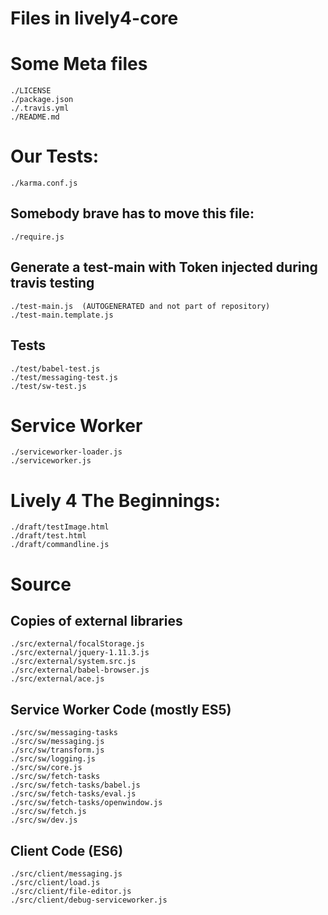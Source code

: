 # Files in lively4-core



# Some Meta files

	./LICENSE
	./package.json
	./.travis.yml
	./README.md

# Our Tests:

	./karma.conf.js

## Somebody brave has to move this file:

	./require.js

## Generate a test-main with Token injected during travis testing

	./test-main.js  (AUTOGENERATED and not part of repository)
	./test-main.template.js

## Tests
	./test/babel-test.js
	./test/messaging-test.js
	./test/sw-test.js

# Service Worker

	./serviceworker-loader.js
	./serviceworker.js

# Lively 4 The Beginnings:

	./draft/testImage.html
	./draft/test.html
	./draft/commandline.js

# Source

## Copies of external libraries

	./src/external/focalStorage.js
	./src/external/jquery-1.11.3.js
	./src/external/system.src.js
	./src/external/babel-browser.js
	./src/external/ace.js


## Service Worker Code (mostly ES5)

	./src/sw/messaging-tasks
	./src/sw/messaging.js
	./src/sw/transform.js
	./src/sw/logging.js
	./src/sw/core.js
	./src/sw/fetch-tasks
	./src/sw/fetch-tasks/babel.js
	./src/sw/fetch-tasks/eval.js
	./src/sw/fetch-tasks/openwindow.js
	./src/sw/fetch.js
	./src/sw/dev.js

## Client Code (ES6)

	./src/client/messaging.js
	./src/client/load.js
	./src/client/file-editor.js
	./src/client/debug-serviceworker.js
